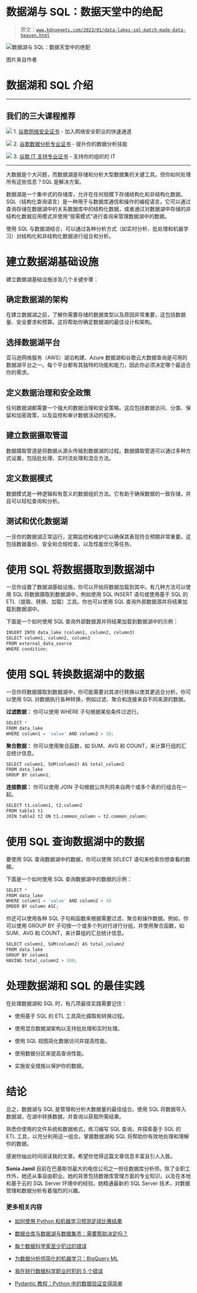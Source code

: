 # 数据湖与 SQL：数据天堂中的绝配

> 原文：[`www.kdnuggets.com/2023/01/data-lakes-sql-match-made-data-heaven.html`](https://www.kdnuggets.com/2023/01/data-lakes-sql-match-made-data-heaven.html)

![数据湖与 SQL：数据天堂中的绝配](img/62cbaee80c13c3846f299b1e6ca107a2.png)

图片来自作者

# 数据湖和 SQL 介绍

* * *

## 我们的三大课程推荐

![](img/0244c01ba9267c002ef39d4907e0b8fb.png) 1\. [谷歌网络安全证书](https://www.kdnuggets.com/google-cybersecurity) - 加入网络安全职业的快速通道

![](img/e225c49c3c91745821c8c0368bf04711.png) 2\. [谷歌数据分析专业证书](https://www.kdnuggets.com/google-data-analytics) - 提升你的数据分析技能

![](img/0244c01ba9267c002ef39d4907e0b8fb.png) 3\. [谷歌 IT 支持专业证书](https://www.kdnuggets.com/google-itsupport) - 支持你的组织的 IT

* * *

大数据是个大问题，而数据湖是存储和分析大型数据集的关键工具。但你如何处理所有这些信息？SQL 是解决方案。

数据湖是一个集中式的存储库，允许在任何规模下存储结构化和非结构化数据。SQL（结构化查询语言）是一种用于与数据库通信和操作的编程语言。它可以通过查询存储在数据湖中的关系数据库中的结构化数据，或者通过对数据湖中存储的非结构化数据应用模式并使用“按需模式”进行查询来管理数据湖中的数据。

使用 SQL 与数据湖结合，可以通过各种分析方式（如实时分析、批处理和机器学习）对结构化和非结构化数据进行组合和分析。

# 建立数据湖基础设施

建立数据湖基础设施涉及几个关键步骤：

## 确定数据湖的架构

在建立数据湖之前，了解你需要存储的数据类型以及原因非常重要，这包括数据量、安全要求和预算。这将帮助你确定数据湖的最佳设计和架构。

## 选择数据湖平台

亚马逊网络服务（AWS）湖泊构建、Azure 数据湖和谷歌云大数据查询是可用的数据湖平台之一。每个平台都有其独特的功能和能力，因此你必须决定哪个最适合你的需求。

## 定义数据治理和安全政策

任何数据湖都需要一个强大的数据治理和安全策略。这应包括数据访问、分类、保留和加密政策，以及监控和审计数据活动的程序。

## 建立数据摄取管道

数据摄取管道是将数据从源头传输到数据湖的过程。数据摄取管道可以通过多种方式设置，包括批处理、实时流处理和混合方法。

## 定义数据模式

数据模式是一种逻辑和有意义的数据组织方法。它有助于确保数据的一致存储，并且可以轻松查询和分析。

## 测试和优化数据湖

一旦你的数据湖正常运行，定期监控和维护它以确保其表现符合预期非常重要。这包括数据备份、安全和合规检查，以及性能优化等任务。

# 使用 SQL 将数据摄取到数据湖中

一旦你设置了数据湖基础设施，你可以开始将数据加载到其中。有几种方法可以使用 SQL 将数据摄取到数据湖中，例如使用 SQL INSERT 语句或使用基于 SQL 的 ETL（提取、转换、加载）工具。你也可以使用 SQL 查询外部数据源并将结果加载到数据湖中。

下面是一个如何使用 SQL 查询外部数据源并将结果加载到数据湖中的示例：

```py
INSERT INTO data_lake (column1, column2, column3)
SELECT column1, column2, column3
FROM external_data_source
WHERE condition;
```

# 使用 SQL 转换数据湖中的数据

一旦你将数据摄取到数据湖中，你可能需要对其进行转换以使其更适合分析。你可以使用 SQL 对数据执行各种转换，例如过滤、聚合和连接来自不同来源的数据。

**过滤数据：** 你可以使用 WHERE 子句根据某些条件过滤行。

```py
SELECT *
FROM data_lake
WHERE column1 = 'value' AND column2 > 10;
```

**聚合数据：** 你可以使用聚合函数，如 SUM、AVG 和 COUNT，来计算行组的汇总统计信息。

```py
SELECT column1, SUM(column2) AS total_column2
FROM data_lake
GROUP BY column1;
```

**连接数据：** 你可以使用 JOIN 子句根据公共列将来自两个或多个表的行组合在一起。

```py
SELECT t1.column1, t2.column2
FROM table1 t1
JOIN table2 t2 ON t1.common_column = t2.common_column;
```

# 使用 SQL 查询数据湖中的数据

要使用 SQL 查询数据湖中的数据，你可以使用 SELECT 语句来检索你想查看的数据。

下面是一个如何使用 SQL 查询数据湖中的数据的示例：

```py
SELECT *
FROM data_lake
WHERE column1 = 'value' AND column2 > 10
ORDER BY column ASC;
```

你还可以使用各种 SQL 子句和函数来根据需要过滤、聚合和操作数据。例如，你可以使用 GROUP BY 子句按一个或多个列对行进行分组，并使用聚合函数，如 SUM、AVG 和 COUNT，来计算组的汇总统计信息。

```py
SELECT column1, SUM(column2) AS total_column2
FROM data_lake
GROUP BY column1
HAVING total_column2 > 100;
```

# 处理数据湖和 SQL 的最佳实践

在处理数据湖和 SQL 时，有几项最佳实践需要记住：

+   使用基于 SQL 的 ETL 工具简化摄取和转换过程。

+   使用混合数据湖架构以支持批处理和实时处理。

+   使用 SQL 视图简化数据访问并提高性能。

+   使用数据分区来提高查询性能。

+   实施安全措施以保护你的数据。

# 结论

总之，数据湖与 SQL 是管理和分析大数据量的最佳组合。使用 SQL 将数据导入数据湖，在湖中转换数据，并查询以获取所需结果。

熟悉你使用的文件系统和数据格式，练习编写 SQL 查询，并探索基于 SQL 的 ETL 工具，以充分利用这一组合。掌握数据湖和 SQL 将帮助你有效地处理和理解你的数据。

感谢你抽出时间阅读我的文章。希望你觉得这篇文章信息丰富且引人入胜。

**Sonia Jamil** 目前在巴基斯坦最大的电信公司之一担任数据库分析师。除了全职工作外，她还从事自由职业。她的背景包括数据库管理方面的专业知识，以及在本地和基于云的 SQL Server 环境中的经验。她精通最新的 SQL Server 技术，对数据管理和数据分析有着强烈的兴趣。

### 更多相关内容

+   [如何使用 Python 和机器学习预测足球比赛结果](https://www.kdnuggets.com/2023/01/python-machine-learning-predict-football-match-winners.html)

+   [数据仓库与数据湖与数据集市：需要帮助决定吗？](https://www.kdnuggets.com/data-warehouses-vs-data-lakes-vs-data-marts-need-help-deciding)

+   [每个数据科学家至少犯过的错误](https://www.kdnuggets.com/2022/09/mistake-every-data-scientist-made-least.html)

+   [为数据分析师简化的机器学习：BigQuery ML](https://www.kdnuggets.com/machine-learning-made-simple-for-data-analysts-with-bigquery-ml)

+   [我在转行数据科学职业时犯的 5 个错误](https://www.kdnuggets.com/2023/07/5-mistakes-made-switching-data-science-career.html)

+   [Pydantic 教程：Python 中的数据验证变得简单](https://www.kdnuggets.com/pydantic-tutorial-data-validation-in-python-made-simple)
